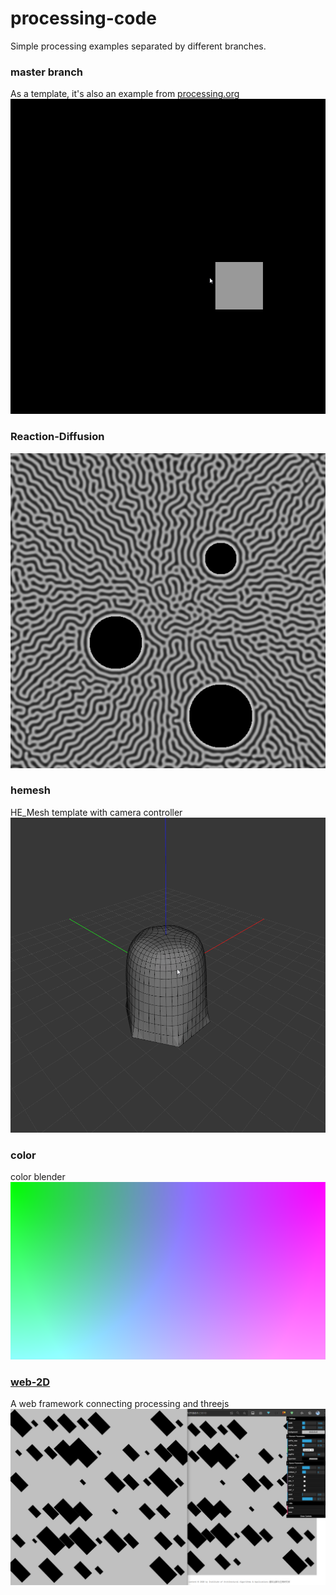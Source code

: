 # processing-code

Simple processing examples separated by different branches.

### master branch 
As a template, it's also an example from [processing.org](https://processing.org/examples/mousefunctions.html)
![](fig/HWXu8aTBde.gif)

### Reaction-Diffusion
![](https://github.com/amomorning/processing-code/blob/diffusion/fig/SKo2w2KJSda.png)

### hemesh
HE_Mesh template with camera controller
![](https://github.com/amomorning/processing-code/blob/hemesh/fig/XhpK4nms4w.gif)


### color 
color blender
![](https://github.com/amomorning/processing-code/blob/color/fig/color.png)

### [web-2D](https://github.com/amomorning/processing-code/tree/2D-web)
A web framework connecting processing and threejs
![](https://github.com/amomorning/processing-code/blob/2D-web/fig/modulate.png)